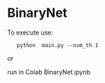 # BinaryNet
To execute use: 
```
   python  main.py --num_th 1
```
   
   or 
   
   run in Colab BinaryNet.ipynb
